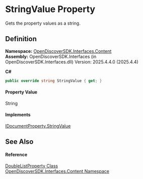 # StringValue Property


Gets the property values as a string.



## Definition
**Namespace:** <a href="79f11d04-c275-b915-db5b-ab2227989555">OpenDiscoverSDK.Interfaces.Content</a>  
**Assembly:** OpenDiscoverSDK.Interfaces (in OpenDiscoverSDK.Interfaces.dll) Version: 2025.4.4.0 (2025.4.4)

**C#**
``` C#
public override string StringValue { get; }
```



#### Property Value
String

#### Implements
<a href="eef299af-f9d8-af0c-1d9d-53b6e0a4de26">IDocumentProperty.StringValue</a>  


## See Also


#### Reference
<a href="719bbba9-62ea-315d-f96b-aea59dbed8dc">DoubleListProperty Class</a>  
<a href="79f11d04-c275-b915-db5b-ab2227989555">OpenDiscoverSDK.Interfaces.Content Namespace</a>  
